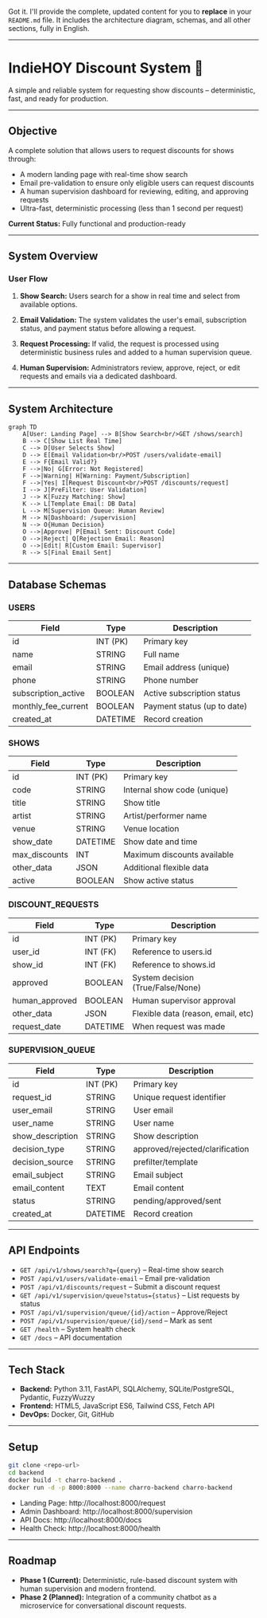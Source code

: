 Got it. I'll provide the complete, updated content for you to **replace** in your `README.md` file. It includes the architecture diagram, schemas, and all other sections, fully in English.

---

# IndieHOY Discount System 🎫

A simple and reliable system for requesting show discounts – deterministic, fast, and ready for production.

---

## Objective

A complete solution that allows users to request discounts for shows through:

-   A modern landing page with real-time show search
-   Email pre-validation to ensure only eligible users can request discounts
-   A human supervision dashboard for reviewing, editing, and approving requests
-   Ultra-fast, deterministic processing (less than 1 second per request)

**Current Status:** Fully functional and production-ready

---

## System Overview

### User Flow

1.  **Show Search:**
    Users search for a show in real time and select from available options.

2.  **Email Validation:**
    The system validates the user's email, subscription status, and payment status before allowing a request.

3.  **Request Processing:**
    If valid, the request is processed using deterministic business rules and added to a human supervision queue.

4.  **Human Supervision:**
    Administrators review, approve, reject, or edit requests and emails via a dedicated dashboard.

---

## System Architecture

```mermaid
graph TD
    A[User: Landing Page] --> B[Show Search<br/>GET /shows/search]
    B --> C[Show List Real Time]
    C --> D[User Selects Show]
    D --> E[Email Validation<br/>POST /users/validate-email]
    E --> F{Email Valid?}
    F -->|No| G[Error: Not Registered]
    F -->|Warning| H[Warning: Payment/Subscription]
    F -->|Yes| I[Request Discount<br/>POST /discounts/request]
    I --> J[PreFilter: User Validation]
    J --> K[Fuzzy Matching: Show]
    K --> L[Template Email: DB Data]
    L --> M[Supervision Queue: Human Review]
    M --> N[Dashboard: /supervision]
    N --> O{Human Decision}
    O -->|Approve| P[Email Sent: Discount Code]
    O -->|Reject| Q[Rejection Email: Reason]
    O -->|Edit| R[Custom Email: Supervisor]
    R --> S[Final Email Sent]
```

---

## Database Schemas

### USERS

| Field                | Type     | Description                 |
| -------------------- | -------- | --------------------------- |
| id                   | INT (PK) | Primary key                 |
| name                 | STRING   | Full name                   |
| email                | STRING   | Email address (unique)      |
| phone                | STRING   | Phone number                |
| subscription_active  | BOOLEAN  | Active subscription status  |
| monthly_fee_current  | BOOLEAN  | Payment status (up to date) |
| created_at           | DATETIME | Record creation             |

### SHOWS

| Field         | Type     | Description                 |
| ------------- | -------- | --------------------------- |
| id            | INT (PK) | Primary key                 |
| code          | STRING   | Internal show code (unique) |
| title         | STRING   | Show title                  |
| artist        | STRING   | Artist/performer name       |
| venue         | STRING   | Venue location              |
| show_date     | DATETIME | Show date and time          |
| max_discounts | INT      | Maximum discounts available |
| other_data    | JSON     | Additional flexible data    |
| active        | BOOLEAN  | Show active status          |

### DISCOUNT_REQUESTS

| Field          | Type     | Description                         |
| -------------- | -------- | ----------------------------------- |
| id             | INT (PK) | Primary key                         |
| user_id        | INT (FK) | Reference to users.id               |
| show_id        | INT (FK) | Reference to shows.id               |
| approved       | BOOLEAN  | System decision (True/False/None)   |
| human_approved | BOOLEAN  | Human supervisor approval           |
| other_data     | JSON     | Flexible data (reason, email, etc)  |
| request_date   | DATETIME | When request was made               |

### SUPERVISION_QUEUE

| Field            | Type     | Description                         |
| ---------------- | -------- | ----------------------------------- |
| id               | INT (PK) | Primary key                         |
| request_id       | STRING   | Unique request identifier           |
| user_email       | STRING   | User email                          |
| user_name        | STRING   | User name                           |
| show_description | STRING   | Show description                    |
| decision_type    | STRING   | approved/rejected/clarification     |
| decision_source  | STRING   | prefilter/template                  |
| email_subject    | STRING   | Email subject                       |
| email_content    | TEXT     | Email content                       |
| status           | STRING   | pending/approved/sent               |
| created_at       | DATETIME | Record creation                     |

---

## API Endpoints

-   `GET /api/v1/shows/search?q={query}` – Real-time show search
-   `POST /api/v1/users/validate-email` – Email pre-validation
-   `POST /api/v1/discounts/request` – Submit a discount request
-   `GET /api/v1/supervision/queue?status={status}` – List requests by status
-   `POST /api/v1/supervision/queue/{id}/action` – Approve/Reject
-   `POST /api/v1/supervision/queue/{id}/send` – Mark as sent
-   `GET /health` – System health check
-   `GET /docs` – API documentation

---

## Tech Stack

-   **Backend:** Python 3.11, FastAPI, SQLAlchemy, SQLite/PostgreSQL, Pydantic, FuzzyWuzzy
-   **Frontend:** HTML5, JavaScript ES6, Tailwind CSS, Fetch API
-   **DevOps:** Docker, Git, GitHub

---

## Setup

```bash
git clone <repo-url>
cd backend
docker build -t charro-backend .
docker run -d -p 8000:8000 --name charro-backend charro-backend
```

-   Landing Page: http://localhost:8000/request
-   Admin Dashboard: http://localhost:8000/supervision
-   API Docs: http://localhost:8000/docs
-   Health Check: http://localhost:8000/health

---

## Roadmap

-   **Phase 1 (Current):** Deterministic, rule-based discount system with human supervision and modern frontend.
-   **Phase 2 (Planned):** Integration of a community chatbot as a microservice for conversational discount requests.
